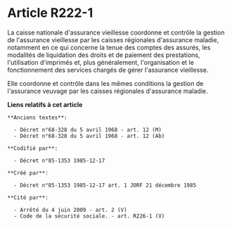 # Article R222-1

La caisse nationale d'assurance vieillesse coordonne et contrôle la gestion de l'assurance vieillesse par les caisses
régionales d'assurance maladie, notamment en ce qui concerne la tenue des comptes des assurés, les modalités de liquidation
des droits et de paiement des prestations, l'utilisation d'imprimés et, plus généralement, l'organisation et le
fonctionnement des services chargés de gérer l'assurance vieillesse.

Elle coordonne et contrôle dans les mêmes conditions la gestion de l'assurance veuvage par les caisses régionales d'assurance
maladie.

**Liens relatifs à cet article**

	**Anciens textes**:

	  - Décret n°68-328 du 5 avril 1968 - art. 12 (M)
	  - Décret n°68-328 du 5 avril 1968 - art. 12 (Ab)

	**Codifié par**:

	  - Décret n°85-1353 1985-12-17

	**Créé par**:

	  - Décret n°85-1353 1985-12-17 art. 1 JORF 21 décembre 1985

	**Cité par**:

	  - Arrêté du 4 juin 2009 - art. 2 (V)
	  - Code de la sécurité sociale. - art. R226-1 (V)
